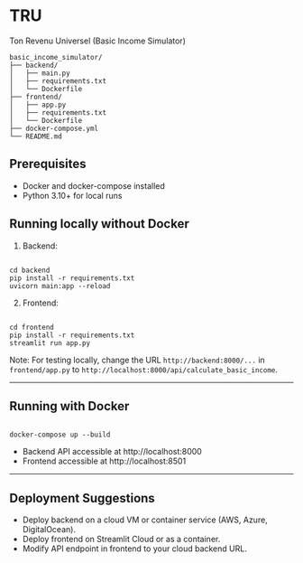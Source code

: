 # TRU
Ton Revenu Universel (Basic Income Simulator)

```
basic_income_simulator/
├── backend/
│   ├── main.py
│   ├── requirements.txt
│   └── Dockerfile
├── frontend/
│   ├── app.py
│   ├── requirements.txt
│   └── Dockerfile
├── docker-compose.yml
└── README.md
```


## Prerequisites

- Docker and docker-compose installed
- Python 3.10+ for local runs

## Running locally without Docker

1. Backend:

```

cd backend
pip install -r requirements.txt
uvicorn main:app --reload

```

2. Frontend:

```

cd frontend
pip install -r requirements.txt
streamlit run app.py

```

Note: For testing locally, change the URL `http://backend:8000/...` in `frontend/app.py` to `http://localhost:8000/api/calculate_basic_income`.

---

## Running with Docker

```

docker-compose up --build

```

- Backend API accessible at http://localhost:8000
- Frontend accessible at http://localhost:8501

---

## Deployment Suggestions

- Deploy backend on a cloud VM or container service (AWS, Azure, DigitalOcean).
- Deploy frontend on Streamlit Cloud or as a container.
- Modify API endpoint in frontend to your cloud backend URL.